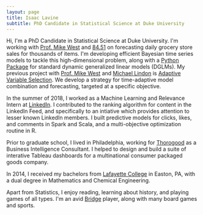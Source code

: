 ```yaml
---
layout: page
title: Isaac Lavine
subtitle: PhD Candidate in Statistical Science at Duke University
---
```


Hi, I'm a PhD Candidate in Statistical Science at Duke University. I'm working with [Prof. Mike West](http://www2.stat.duke.edu/~mw/) and [84.51](https://www.8451.com) on forecasting daily grocery store sales for thousands of items. I'm developing efficient Bayesian time series models to tackle this high-dimensional problem, along with a  [Python Package](https://lavinei.github.io/pybats/) for standard dynamic generalized linear models (DGLMs). My previous project with [Prof. Mike West](http://www2.stat.duke.edu/~mw/) and [Michael Lindon](https://michaellindon.github.io) is [Adaptive Variable Selection](https://arxiv.org/abs/1906.06580v1). We develop a strategy for time-adaptive model combination and forecasting, targeted at a specific objective.

In the summer of 2018, I worked as a Machine Learning and Relevance Intern at [LinkedIn](https://www.linkedin.com). I contributed to the ranking algorithm for content in the LinkedIn Feed, and specifically to an intiative which provides attention to lesser known LinkedIn members. I built predictive models for clicks, likes, and comments in Spark and Scala, and a multi-objective optimization routine in R.

Prior to graduate school, I lived in Philadelphia, working for [Thorogood](https://www.thorogood.com) as a Business Intelligence Consultant. I helped to design and build a suite of interative Tableau dashboards for a multinational consumer packaged goods company.

In 2014, I received my bachelors from [Lafayette College](https://www.lafayette.edu) in Easton, PA, with a dual degree in Mathematics and Chemical Engineering.

Apart from Statistics, I enjoy reading, learning about history, and playing games of all types. I'm an avid [Bridge](https://www.bridgebase.com) player, along with many board games and sports.
